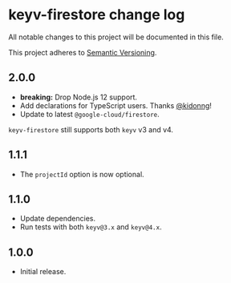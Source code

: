 # keyv-firestore change log

All notable changes to this project will be documented in this file.

This project adheres to [Semantic Versioning](http://semver.org/).

## 2.0.0
* **breaking:** Drop Node.js 12 support.
* Add declarations for TypeScript users. Thanks [@kidonng](https://github.com/kidonng)!
* Update to latest `@google-cloud/firestore`.

`keyv-firestore` still supports both `keyv` v3 and v4.

## 1.1.1
* The `projectId` option is now optional.

## 1.1.0
* Update dependencies.
* Run tests with both `keyv@3.x` and `keyv@4.x`.

## 1.0.0
* Initial release.
